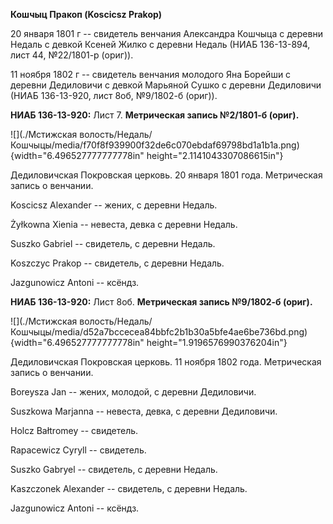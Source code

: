 **Кошчыц Пракоп (Koscicsz Prakop)**

20 января 1801 г -- свидетель венчания Александра Кошчыца с деревни
Недаль с девкой Ксеней Жилко с деревни Недаль (НИАБ 136-13-894, лист 44,
№22/1801-р (ориг)).

11 ноября 1802 г -- свидетель венчания молодого Яна Борейши с деревни
Дедиловичи с девкой Марьяной Сушко с деревни Дедиловичи (НИАБ
136-13-920, лист 8об, №9/1802-б (ориг)).

**НИАБ 136-13-920:** Лист 7. **Метрическая запись №2/1801-б (ориг).**

![](./Мстижская волость/Недаль/Кошчыцы/media/f70f8f939900f32de6c070ebdaf69798bd1a1b1a.png){width="6.496527777777778in"
height="2.1141043307086615in"}

Дедиловичская Покровская церковь. 20 января 1801 года. Метрическая
запись о венчании.

Koscicsz Alexander -- жених, с деревни Недаль.

Żyłkowna Xienia -- невеста, девка с деревни Недаль.

Suszko Gabriel -- свидетель, с деревни Недаль.

Koszczyc Prakop -- свидетель, с деревни Недаль.

Jazgunowicz Antoni -- ксёндз.

**НИАБ 136-13-920:** Лист 8об. **Метрическая запись №9/1802-б (ориг).**

![](./Мстижская волость/Недаль/Кошчыцы/media/d52a7bccecea84bbfc2b1b30a5bfe4ae6be736bd.png){width="6.496527777777778in"
height="1.9196576990376204in"}

Дедиловичская Покровская церковь. 11 ноября 1802 года. Метрическая
запись о венчании.

Boreysza Jan -- жених, молодой, с деревни Дедиловичи.

Suszkowa Marjanna -- невеста, девка, с деревни Дедиловичи.

Holcz Bałtromey -- свидетель.

Rapacewicz Cyryll -- свидетель.

Suszko Gabryel -- свидетель, с деревни Недаль.

Kaszczonek Alexander -- свидетель, с деревни Недаль.

Jazgunowicz Antoni -- ксёндз.
